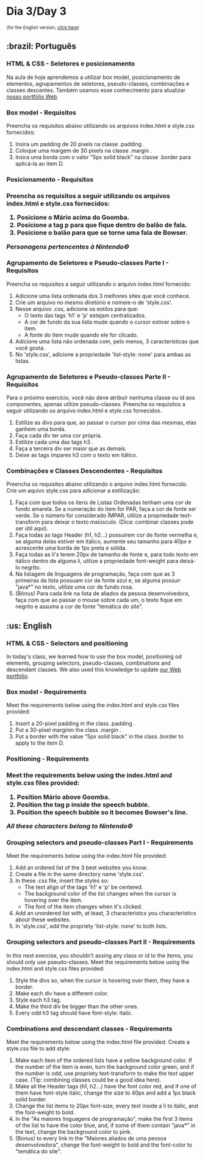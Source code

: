 # Dia 3/Day 3
<small>(for the English version, <a href="#en">click here</a>)</small>
<h2>:brazil: Português</h2>
<h3>HTML & CSS - Seletores e posicionamento</h3>
<p>Na aula de hoje aprendemos a utilizar box model, posicionamento de elementos, agrupamentos de seletores, pseudo-classes, combinações e classes descentes. Também usamos esse conhecimento para atualizar <a href="https://raphaelalmeidamartins.github.io/" rel="next">nosso portfólio Web</a>.</p>
<h3>Box model - Requisitos</h3>
<p>Preencha os requisitos abaixo utilizando os arquivos index.html e style.css fornecidos:</p>
<ol>
    <li>Insira um padding de 20 pixels na classe .padding .
    <li>Coloque uma margem de 30 pixels na classe .margin .
    <li>Insira uma borda com o valor "5px solid black" na classe .border para aplicá-la ao item D.
</ol>
<h3>Posicionamento - Requisitos<h3>
<p>Preencha os requisitos a seguir utilizando os arquivos index.html e style.css fornecidos:</p>
<ol>
    <li>Posicione o Mário acima do Goomba.
    <li>Posicione a tag p para que fique dentro do balão de fala.
    <li>Posicione o balão para que se torne uma fala de Bowser.
</ol>
<p><em>Personagens pertencentes à Nintendo©</em></p>
<h3>Agrupamento de Seletores e Pseudo-classes Parte I - Requisitos</h3>
<p>Preencha os requisitos a seguir utilizando o arquivo index.html fornecido:</p>
<ol>
    <li>Adicione uma lista ordenada dos 3 melhores sites que você conhece.
    <li>Crie um arquivo no mesmo diretório e nomeie-o de 'style.css'.
    <li>Nesse arquivo .css, adicione os estilos para que:
        <ul>
            <li>O texto das tags 'h1' e 'p' estejam centralizados.
            <li>A cor de fundo da sua lista mude quando o cursor estiver sobre o item. 
            <li>A fonte do item mude quando ele for clicado.
        </ul>
    <li>Adicione uma lista não ordenada com, pelo menos, 3 características que você gosta.
    <li>No 'style.css', adicione a propriedade 'list-style: none' para ambas as listas. 
</ol>
<h3>Agrupamento de Seletores e Pseudo-classes Parte II - Requisitos</h3>
<p>Para o próximo exercício, você não deve atribuir nenhuma classe ou id aos componentes, apenas utilize pseudo-classes. Preencha os requisitos a seguir utilizando os arquivo index.html e style.css fornecidos.</p>
<ol>
    <li>Estilize as divs para que, ao passar o cursor por cima das mesmas, elas ganhem uma borda. 
    <li>Faça cada div ter uma cor própria. 
    <li>Estilize cada uma das tags h3 .
    <li>Faça a terceira div ser maior que as demais. 
    <li>Deixe as tags ímpares h3 com o texto em itálico. 
</ol>
<h3>Combinações e Classes Descendentes - Requisitos</h3>
<p>Preencha os requisitos abaixo utilizando o arquivo index.html fornecido. Crie um aquivo style.css para adicionar a estilização:</p>
<ol>
    <li>Faça com que todos os itens de Listas Ordenadas tenham uma cor de fundo amarela. Se a numeração do item for PAR, faça a cor de fonte ser verde. Se o número for considerado ÍMPAR, utilize a propriedade text-transform para deixar o texto maiúsculo. (Dica: combinar classes pode ser útil aqui). 
    <li>Faça todas as tags Header (h1, h2...) possuírem cor de fonte vermelha e, se alguma delas estiver em itálico, aumente seu tamanho para 40px e acrescente uma borda de 1px preta e sólida. 
    <li>Faça todas as li's terem 20px de tamanho de fonte e, para todo texto em itálico dentro de alguma li, utilize a propriedade font-weight para deixá-lo negrito. 
    <li>Na listagem de linguagens de programação, faça com que as 3 primeiras da lista possuam cor de fonte azul e, se alguma possuir "java*" no texto, utilize uma cor de fundo rosa. 
    <li>(Bônus) Para cada link na lista de aliados da pessoa desenvolvedora, faça com que ao passar o mouse sobre cada um, o texto fique em negrito e assuma a cor de fonte "temática do site".
</ol>

<h2 id="en">:us: English</h2>
<h3>HTML & CSS - Selectors and positioning</h3>
<p>In today's class, we learned how to use the box model, positioning od elements, grouping selectors, pseudo-classes, combinations and descendant classes. We also used this knowledge to update <a href="https://raphaelalmeidamartins.github.io/" rel="next">our Web portfolio</a>.</p>
<h3>Box model - Requirements</h3>
<p>Meet the requirements below using the index.html and style.css files provided:</p>
<ol>
    <li>Insert a 20-pixel padding in the class .padding .
    <li>Put a 30-pixel marginin the class .margin .
    <li>Put a border with the value "5px solid black" in the class .border to apply to the item D.
</ol>
<h3>Positioning - Requirements<h3>
<p>Meet the requirements below using the index.html and style.css files provided:</p>
<ol>
    <li>Position Mário above Goomba.
    <li>Position the tag p inside the speech bubble.
    <li>Position the speech bubble so it becomes Bowser's line.
</ol>
<p><em>All these characters belong to Nintendo©</em></p>
<h3>Grouping selectors and pseudo-classes Part I - Requirements</h3>
<p>Meet the requirements below using the index.html file provided:</p>
<ol>
    <li>Add an ordered list of the 3 best websites you know.
    <li>Create a file in the same directory name 'style.css'.
    <li>In these .css file, insert the styles so:
        <ul>
            <li>The text align of the tags 'h1' e 'p' be centered.
            <li>The background color of the list changes when the cursor is hovering over the item. 
            <li>The font of the item changes when it's clicked.
        </ul>
    <li>Add an unordered list with, at least, 3 characteristcs you characteristics about these websites.
    <li>In 'style.css', add the propriety 'list-style: none' to both lists. 
</ol>
<h3>Grouping selectors and pseudo-classes Part II - Requirements</h3>
<p>In this next exercise, you shouldn't assing any class or id to the items, you should only use pseudo-classes. Meet the requirements below using the index.html and style.css files provided:</p>
<ol>
    <li>Style the divs so, when the cursor is hovering over them, they have a border. 
    <li>Make each div have a different color. 
    <li>Style each h3 tag.
    <li>Make the third div be bigger than the other ones. 
    <li>Every odd h3 tag should have font-style: italic. 
</ol>
<h3>Combinations and descendant classes - Requirements
</h3>
<p>Meet the requirements below using the index.html file provided. Create a style.css file to add style:</p>
<ol>
    <li>Make each item of the ordered lists have a yellow background color. If the number of the item is even, turn the background color green, and if the number is odd, use propriety text-transform to make the text upper case. (Tip: combining classes could be a good idea here). 
    <li>Make all the Header tags (h1, h2...) have the font color red, and if one of them have font-style italic, change the size to 40px and add a 1px black solid border. 
    <li>Change the list items to 20px font-size, every text inside a li to italic, and the font-weight to bold. 
    <li>In the "As maiores linguagens de programação", make the first 3 items of the list to have the color blue, and, if some of them contain "java*" in the text, change the background color to pink. 
    <li>(Bonus) to every link in the "Maiores aliados de uma pessoa desenvolvedora", change the font-weight to bold and the font-color to "temática do site".
</ol>